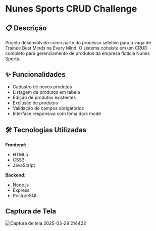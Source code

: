 # Nunes Sports CRUD Challenge

## 📋 Descrição
Projeto desenvolvido como parte do processo seletivo para a vaga de Trainee Best Minds na Every Mind. O sistema consiste em um CRUD completo para gerenciamento de produtos da empresa fictícia Nunes Sports.

## ✨ Funcionalidades
- Cadastro de novos produtos
- Listagem de produtos em tabela
- Edição de produtos existentes
- Exclusão de produtos
- Validação de campos obrigatórios
- Interface responsiva com tema dark mode

## 🛠 Tecnologias Utilizadas
**Frontend:**
- HTML5
- CSS3
- JavaScript

**Backend:**
- Node.js
- Express
- PostgreSQL

## Captura de Tela 
![Captura de tela 2025-03-29 214422](https://github.com/user-attachments/assets/c1d84c2e-0e29-4014-b2cf-baff753c0932)
